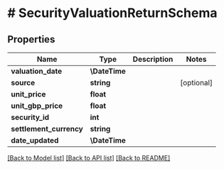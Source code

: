 # # SecurityValuationReturnSchema

## Properties

Name | Type | Description | Notes
------------ | ------------- | ------------- | -------------
**valuation_date** | **\DateTime** |  |
**source** | **string** |  | [optional]
**unit_price** | **float** |  |
**unit_gbp_price** | **float** |  |
**security_id** | **int** |  |
**settlement_currency** | **string** |  |
**date_updated** | **\DateTime** |  |

[[Back to Model list]](../../README.md#models) [[Back to API list]](../../README.md#endpoints) [[Back to README]](../../README.md)
